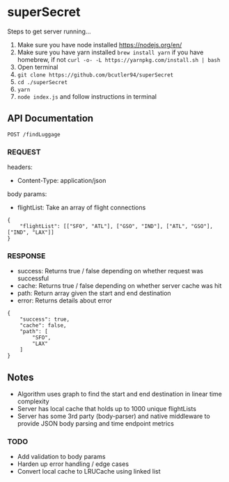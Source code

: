 # superSecret

Steps to get server running...
1) Make sure you have node installed https://nodejs.org/en/
2) Make sure you have yarn installed ```brew install yarn``` if you have homebrew, if not ```curl -o- -L https://yarnpkg.com/install.sh | bash```
3) Open terminal
2) ```git clone https://github.com/bcutler94/superSecret```
3) ```cd ./superSecret```
3) ```yarn```
4) ```node index.js``` and follow instructions in terminal

## API Documentation

```POST /findLuggage```

### REQUEST

headers:
- Content-Type: application/json

body params:
- flightList: Take an array of flight connections
```
{
    "flightList": [["SFO", "ATL"], ["GSO", "IND"], ["ATL", "GSO"], ["IND", "LAX"]]  
}
```

### RESPONSE
- success: Returns true / false depending on whether request was successful
- cache: Returns true / false depending on whether server cache was hit
- path: Return array given the start and end destination
- error: Returns details about error
```
{
    "success": true,
    "cache": false,
    "path": [
        "SFO",
        "LAX"
    ]
}
```

## Notes
- Algorithm uses graph to find the start and end destination in linear time complexity
- Server has local cache that holds up to 1000 unique flightLists
- Server has some 3rd party (body-parser) and native middleware to provide JSON body parsing and time endpoint metrics

### TODO
- Add validation to body params
- Harden up error handling / edge cases
- Convert local cache to LRUCache using linked list
